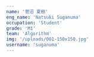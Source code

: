 ```yaml
---
name: '菅沼 夏樹'
eng_name: 'Natsuki Suganuma'
occupation: 'Student'
grade: 'M1'
team: 'Algorithm'
img: '/uploads/001-150x150.jpg'
username: 'suganuma'
---
```

